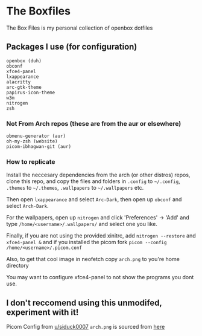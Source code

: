 # The Boxfiles
The Box Files is my personal collection of openbox dotfiles

## Packages I use (for configuration)
```
openbox (duh)
obconf
xfce4-panel
lxappearance
alacritty
arc-gtk-theme
papirus-icon-theme
w3m
nitrogen
zsh
```
### Not From Arch repos (these are from the aur or elsewhere)
```
obmenu-generator (aur)
oh-my-zsh (website)
picom-ibhagwan-git (aur)
```
### How to replicate
Install the neccesary dependencies from the arch (or other distros) repos, clone this repo, and copy the files and folders in `.config` to `~/.config`, `.themes` to `~/.themes`, `.wallpapers` to `~/.wallpapers` etc. 

Then open `lxappearance` and select `Arc-Dark`, then open up `obconf` and select `Arch-Dark`. 

For the wallpapers, open up `nitrogen` and click 'Preferences' -> 'Add' and type `/home/<username>/.wallpapers/` and select one you like. 

Finally, if you are not using the provided xinitrc, add `nitrogen --restore` and `xfce4-panel &` and if you installed the picom fork `picom --config /home/<username>/.picom.conf`

Also, to get that cool image in neofetch copy `arch.png` to you're home directory

You may want to configure xfce4-panel to not show the programs you dont use.
 ## I don't reccomend using this unmodifed, experiment with it!

Picom Config from [u/siduck0007](https://www.reddit.com/user/siduck0007)
`arch.png` is sourced from [here](https://upload.wikimedia.org/wikipedia/commons/thumb/5/5b/Antu_distributor-logo-archlinux.svg/1024px-Antu_distributor-logo-archlinux.svg.png)
